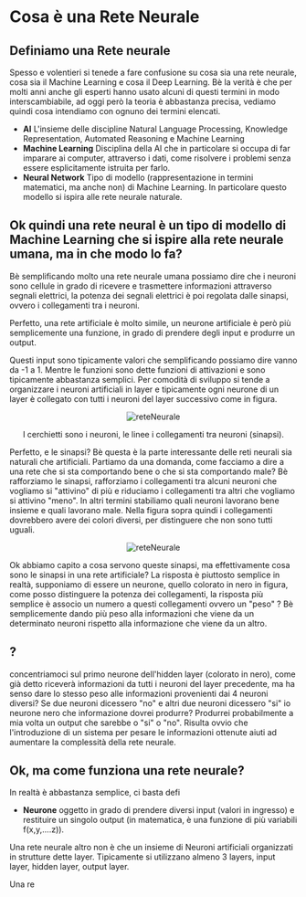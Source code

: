 # Cosa è una Rete Neurale #

## Definiamo una Rete neurale ##
Spesso e volentieri si tenede a fare confusione su cosa sia una rete neurale, cosa sia il Machine Learning e cosa il Deep Learning. Bè la verità è che per molti anni anche gli esperti hanno usato alcuni di questi termini in modo interscambiabile, ad oggi però
la teoria è abbastanza precisa, vediamo quindi cosa intendiamo con ognuno dei termini elencati.
- **AI** L'insieme delle discipline Natural Language Processing, Knowledge Representation, Automated Reasoning e Machine Learning
- **Machine Learning** Disciplina della AI che in particolare si occupa di far imparare ai computer, attraverso i dati, come risolvere i problemi senza essere esplicitamente istruita per farlo.
- **Neural Network** Tipo di modello (rappresentazione in termini matematici, ma anche non) di Machine Learning. In particolare questo modello si ispira alle rete neurale naturale.

## Ok quindi una rete neural è un tipo di modello di Machine Learning che si ispire alla rete neurale umana, ma in che modo lo fa? ##

Bè semplificando molto una rete neurale umana possiamo dire che i neuroni sono cellule in grado di ricevere e trasmettere informazioni attraverso segnali elettrici, la potenza dei segnali elettrici è poi regolata dalle sinapsi, ovvero i collegamenti tra i neuroni.


Perfetto, una rete artificiale è molto simile, un neurone artificiale è però più semplicemente una funzione, in grado di prendere degli input e produrre un output.

Questi input sono tipicamente valori che semplificando possiamo dire vanno da -1 a 1. Mentre le funzioni sono dette funzioni di attivazioni e sono tipicamente abbastanza semplici.
Per comodità di sviluppo si tende a organizzare i neuroni artificiali in layer e tipicamente ogni neurone di un layer è collegato con tutti i neuroni del layer successivo come in figura.

<p align="center">
  <img src="https://github.com/user-attachments/assets/79441ba7-54d5-4807-b2b3-586e829446a2" alt="reteNeurale">
</p>
<p align="center">
  I cerchietti sono i neuroni, le linee i collegamenti tra neuroni (sinapsi).
</p>


Perfetto, e le sinapsi? Bè questa è la parte interessante delle reti neurali sia naturali che artificiali. Partiamo da una domanda, come facciamo a dire a una rete che si sta comportando bene o che si sta comportando male? Bè rafforziamo le sinapsi, rafforziamo i collegamenti tra alcuni neuroni che vogliamo si "attivino" di più e riduciamo i collegamenti tra altri che vogliamo si attivino "meno". In altri termini stabiliamo quali neuroni lavorano bene insieme e quali lavorano male. 
Nella figura sopra quindi i collegamenti dovrebbero avere dei colori diversi, per distinguere che non sono tutti uguali.
<p align="center">
  <img src= "https://github.com/user-attachments/assets/7286a608-50ab-4ad0-bbb3-42d491370690" alt = "reteNeurale">
</p>

Ok abbiamo capito a cosa servono queste sinapsi, ma effettivamente cosa sono le sinapsi in una rete artificiale? La risposta è piuttosto semplice in realtà, supponiamo di essere un neurone, quello colorato in nero in figura, come posso distinguere la potenza dei collegamenti, la risposta più semplice è associo un numero a questi collegamenti ovvero un "peso" ? Bè semplicemente dando più peso alla informazioni che viene da un determinato neuroni rispetto alla informazione che viene da un altro.

## ?

concentriamoci sul primo neurone dell'hidden layer (colorato in nero), come già detto riceverà informazioni da tutti i neuroni del layer precedente, ma ha senso dare lo stesso peso alle informazioni provenienti dai 4 neuroni diversi? Se due neuroni dicessero "no" e altri due neuroni dicessero "si" io neurone nero che informazione dovrei produrre? Produrrei probabilmente a mia volta un output che sarebbe o "si" o "no". Risulta ovvio che l'introduzione di un sistema per pesare le informazioni ottenute aiuti ad aumentare la complessità della rete neurale.

## Ok, ma come funziona una rete neurale?

In realtà è abbastanza semplice, ci basta defi
- **Neurone** oggetto in grado di prendere diversi input (valori in ingresso) e restituire un singolo output (in matematica, è una funzione di più variabili f(x,y,....z)). 

Una rete neurale altro non è che un insieme di Neuroni artificiali organizzati in strutture dette layer. Tipicamente si utilizzano almeno 3 layers, input layer, hidden layer, output layer.


Una re
